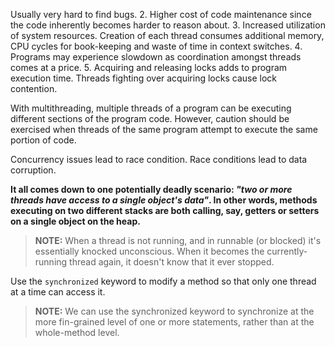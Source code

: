 
Usually very hard to find bugs.
2. Higher cost of code maintenance since the code inherently becomes harder to reason about.
3. Increased utilization of system resources. Creation of each thread consumes additional memory, CPU cycles for book-keeping and waste of time in context switches.
4. Programs may experience slowdown as coordination amongst threads comes at a price.
5. Acquiring and releasing locks adds to program execution time. Threads fighting over acquiring locks cause lock contention.


With multithreading, multiple threads of a program can be executing different sections of the program code. However, caution should be exercised when threads of the same program attempt to execute the same portion of code.

Concurrency issues lead to race condition. Race conditions lead to data corruption.

**It all comes down to one potentially deadly scenario: _"two or more threads have access to a single object's data"_. In other words, methods executing on two different stacks are both calling, say, getters or setters on a single object on the heap.**

> **NOTE:** When a thread is not running, and in runnable (or blocked) it's essentially knocked unconscious. When it becomes the currently-running thread again, it doesn't know that it ever stopped.

Use the `synchronized` keyword to modify a method so that only one thread at a time can access it.

> **NOTE:** We can use the synchronized keyword to synchronize at the more fin-grained level of one or more statements, rather than at the whole-method level.

